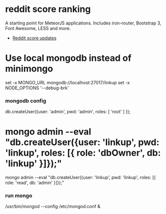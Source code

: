 # reddit score ranking

A starting point for MeteorJS applications. Includes iron-router, Bootstrap 3, Font Awesome, LESS and more.

* [Reddit score updates](http://amix.dk/blog/post/19588)

# Use local mongodb instead of minimongo
set -x MONGO_URL mongodb://localhost:27017/linkup
set -x NODE_OPTIONS '--debug-brk'

### mongodb config
db.createUser({user: 'admin', pwd: 'admin', roles: [ 'root' ] });
# mongo admin --eval "db.createUser({user: 'linkup', pwd: 'linkup', roles: [{ role: 'dbOwner', db: 'linkup' }]});"
mongo admin --eval "db.createUser({user: 'linkup', pwd: 'linkup', roles: [{ role: 'read', db: 'admin' }]});"

### run mongo
/usr/bin/mongod --config /etc/mongod.conf &
